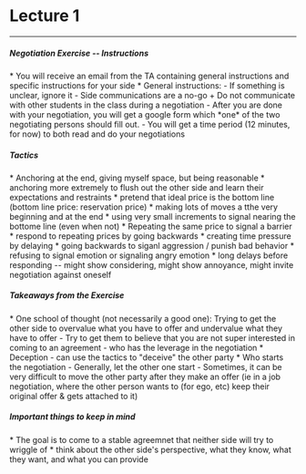 <h1>Lecture 1</h1>

---

<h5>Negotiation Exercise -- Instructions</h5>
  * You will receive an email from the TA containing general instructions and specific instructions for your side
  * General instructions:
      - If something is unclear, ignore it
      - Side communications are a no-go
          + Do not communicate with other students in the class during a negotiation
      - After you are done with your negotiation, you will get a google form which *one* of the two negotiating persons should fill out.
      - You will get a time period (12 minutes, for now) to both read and do your negotiations

<h5>Tactics</h5>
  * Anchoring at the end, giving myself space, but being reasonable
  * anchoring more extremely to flush out the other side and learn their expectations and restraints
  * pretend that ideal price is the bottom line (bottom line price: reservation price)
  * making lots of moves a tthe very beginning and at the end
  * using very small increments to signal nearing the bottome line (even when not)
  * Repeating the same price to signal a barrier
  * respond to repeating prices by going backwards
  * creating time pressure by delaying
  * going backwards to siganl aggression / punish bad behavior
  * refusing to signal emotion or signaling angry emotion
  * long delays before responding -- might show considering, might show annoyance, might invite negotiation against oneself


<h5>Takeaways from the Exercise</h5>
  * One school of thought (not necessarily a good one): Trying to get the other side to overvalue what you have to offer and undervalue what they have to offer
      - Try to get them to believe that you are not super interested in coming to an agreement
      - who has the leverage in the negotiation
  * Deception
      - can use the tactics to "deceive" the other party
  * Who starts the negotiation
      - Generally, let the other one start
      - Sometimes, it can be very difficult to move the other party after they make an offer (ie in a job negotiation, where the other person wants to (for ego, etc) keep their original offer & gets attached to it)

<h5>Important things to keep in mind</h5>
  * The goal is to come to a stable agreemnet that neither side will try to wriggle of
  * think about the other side's perspective, what they know, what they want, and what you can provide